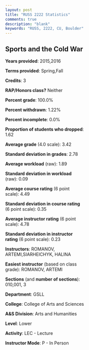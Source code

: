 ```yaml
---
layout: post
title: "RUSS 2222 Statistics"
comments: true
description: "blank"
keywords: "RUSS, 2222, CU, Boulder"
--- 
```

<head>
<script src="https://ajax.googleapis.com/ajax/libs/jquery/2.1.3/jquery.min.js"></script>
<script src="https://dl.dropboxusercontent.com/s/pc42nxpaw1ea4o9/highcharts.js?dl=0"></script>
<!-- <script src="../assets/js/highcharts.js"></script> -->
<style type="text/css">@font-face {
	font-family: "Bebas Neue";
	src: url(https://www.filehosting.org/file/details/544349/BebasNeue%20Regular.otf) format("opentype");
	}
	h1.Bebas { 
		font-family: "Bebas Neue", Verdana, Tahoma;
	}
</style>
</head>
<body>
	<div id="container" style="float: right; width: 45%; height: 88%; margin-left: 2.5%; margin-right: 2.5%;"></div>
	<script language="JavaScript">
		$(document).ready(function() {
		var chart = {type: 'column'};
		var title = {text: 'Grade Distribution'};
		var xAxis = {categories: ['A','B','C','D','F'],crosshair: true};
		var yAxis = {min: 0,title: {text: 'Percentage'}};
		var tooltip = {headerFormat: '<center><b><span style="font-size:20px">{point.key}</span></b></center>',
		               pointFormat: '<td style="padding:0"><b>{point.y:.1f}%</b></td>',
		               footerFormat: '</table>',shared: true,useHTML: true};
		var plotOptions = {column: {pointPadding: 0.0,borderWidth: 0}};  
		var credits = {enabled: false};var series= [{name: 'Percent',data: [51.65,42.86,3.85,0.0,1.65,]}];
		var json = {};
		json.chart = chart;
		json.title = title;
		json.tooltip = tooltip;
		json.xAxis = xAxis;
		json.yAxis = yAxis;  
		json.series = series;
		json.plotOptions = plotOptions;  
		json.credits = credits;
		$('#container').highcharts(json);
	});
	</script>
</body>
			   
## Sports and the Cold War

**Years provided**: 2015,2016

**Terms provided**: Spring,Fall

**Credits**: 3

**RAP/Honors class?** Neither

**Percent grade**: 100.0%

**Percent withdrawn**: 1.22%

**Percent incomplete**: 0.0%

**Proportion of students who dropped**: 1.62

**Average grade** (4.0 scale): 3.42

**Standard deviation in grades**: 2.78

**Average workload** (raw): 1.89

**Standard deviation in workload** (raw): 0.09

**Average course rating** (6 point scale): 4.49

**Standard deviation in course rating** (6 point scale): 0.35

**Average instructor rating** (6 point scale): 4.78

**Standard deviation in instructor rating** (6 point scale): 0.23

**Instructors**: ROMANOV, ARTEMI,SIARHEICHYK, HALINA

**Easiest instructor** (based on class grade): ROMANOV, ARTEMI

**Sections** (and **number of sections**): 010,001, 3

**Department**: GSLL

**College**: College of Arts and Sciences

**A&S Division**: Arts and Humanities

**Level**: Lower

**Activity**: LEC - Lecture

**Instructor Mode**: P  - In Person